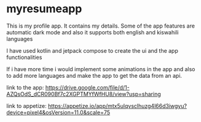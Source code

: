 # myresumeapp

This is my profile app. It contains my details. Some of the app features are automatic dark mode and also it supports both english and kiswahili languages

I have used kotlin and jetpack compose to create the ui and the app functionalities

If i have more time i would implement some animations in the app and also to add more languages and make the app to get the data from an api.

link to the app: https://drive.google.com/file/d/1-AZQsOdS_dCR090Bf7c2XGPTMYfWfHU8/view?usp=sharing

link to appetize: https://appetize.io/app/mtx5ulqvsclhuzg4l66d3iwgyu?device=pixel4&osVersion=11.0&scale=75
